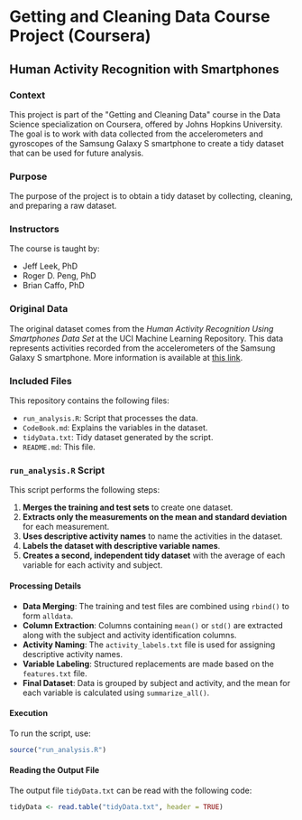 # Getting and Cleaning Data Course Project (Coursera)
## Human Activity Recognition with Smartphones

### Context

This project is part of the "Getting and Cleaning Data" course in the Data Science specialization on Coursera, offered by Johns Hopkins University. The goal is to work with data collected from the accelerometers and gyroscopes of the Samsung Galaxy S smartphone to create a tidy dataset that can be used for future analysis.

### Purpose

The purpose of the project is to obtain a tidy dataset by collecting, cleaning, and preparing a raw dataset.

### Instructors

The course is taught by:
- Jeff Leek, PhD
- Roger D. Peng, PhD
- Brian Caffo, PhD

### Original Data

The original dataset comes from the *Human Activity Recognition Using Smartphones Data Set* at the UCI Machine Learning Repository. This data represents activities recorded from the accelerometers of the Samsung Galaxy S smartphone. More information is available at [this link](http://archive.ics.uci.edu/ml/datasets/Human+Activity+Recognition+Using+Smartphones).

### Included Files

This repository contains the following files:

- `run_analysis.R`: Script that processes the data.
- `CodeBook.md`: Explains the variables in the dataset.
- `tidyData.txt`: Tidy dataset generated by the script.
- `README.md`: This file.

### `run_analysis.R` Script

This script performs the following steps:

1. **Merges the training and test sets** to create one dataset.
2. **Extracts only the measurements on the mean and standard deviation** for each measurement.
3. **Uses descriptive activity names** to name the activities in the dataset.
4. **Labels the dataset with descriptive variable names**.
5. **Creates a second, independent tidy dataset** with the average of each variable for each activity and subject.

#### Processing Details

- **Data Merging**: The training and test files are combined using `rbind()` to form `alldata`.
- **Column Extraction**: Columns containing `mean()` or `std()` are extracted along with the subject and activity identification columns.
- **Activity Naming**: The `activity_labels.txt` file is used for assigning descriptive activity names.
- **Variable Labeling**: Structured replacements are made based on the `features.txt` file.
- **Final Dataset**: Data is grouped by subject and activity, and the mean for each variable is calculated using `summarize_all()`.

#### Execution

To run the script, use:

```r
source("run_analysis.R")
```

#### Reading the Output File

The output file `tidyData.txt` can be read with the following code:

```r
tidyData <- read.table("tidyData.txt", header = TRUE)
```

